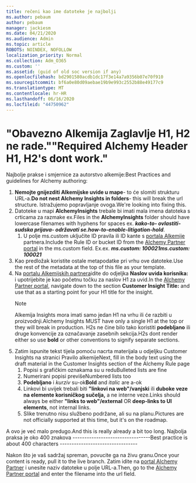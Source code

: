 ```yaml
---
title: rečeni kao ime datoteke je najbolji
ms.author: pebaum
author: pebaum
manager: jackiesm
ms.date: 04/21/2020
ms.audience: Admin
ms.topic: article
ROBOTS: NOINDEX, NOFOLLOW
localization_priority: Normal
ms.collection: Adm_O365
ms.custom: ''
ms.assetid: (guid of old soc version if any)
ms.openlocfilehash: bd2901580acdb1dc17f3e14a7a9356b07e70f910
ms.sourcegitcommit: bf6a0e80d09aebae19b9e993c2552b88e49177c9
ms.translationtype: MT
ms.contentlocale: hr-HR
ms.lasthandoff: 06/16/2020
ms.locfileid: "44750962"
---
```

# <a name="required-alchemy-header-h1-h2s-dont-work"></a><span data-ttu-id="1bcc1-102">"Obavezno Alkemija Zaglavlje H1, H2 ne rade."</span><span class="sxs-lookup"><span data-stu-id="1bcc1-102">"Required Alchemy Header H1, H2's dont work."</span></span>
<span data-ttu-id="1bcc1-103">Najbolje prakse i smjernice za autorstvo alkemije:</span><span class="sxs-lookup"><span data-stu-id="1bcc1-103">Best Practices and guidelines for Alchemy authoring:</span></span>

1. <span data-ttu-id="1bcc1-104">**Nemojte gnijezditi Alkemijske uvide u mape**- to će slomiti strukturu URL-a.</span><span class="sxs-lookup"><span data-stu-id="1bcc1-104">**Do not nest Alchemy Insights in folders**- this will break the url structure.</span></span> <span data-ttu-id="1bcc1-105">Istražujemo popravljanje ovoga.</span><span class="sxs-lookup"><span data-stu-id="1bcc1-105">We're looking into fixing this.</span></span>
1. <span data-ttu-id="1bcc1-106">Datoteke u mapi **AlchemyInsights** trebale bi imati mala imena datoteka s crticama za razmake ex.</span><span class="sxs-lookup"><span data-stu-id="1bcc1-106">Files in the **AlchemyInsights** folder should have lowercase filenames with hyphens for spaces ex.</span></span> <span data-ttu-id="1bcc1-107">***kako-to- ovlastiti- sudska prijava- održavati se.***</span><span class="sxs-lookup"><span data-stu-id="1bcc1-107">***how-to-enable-litigation-hold***.</span></span>
    1. <span data-ttu-id="1bcc1-108">U polje ms.custom uključite ID pravila ili ID kante s [portala Alkemije](https://alchemyportal.azurewebsites.net) partnera.</span><span class="sxs-lookup"><span data-stu-id="1bcc1-108">Include the Rule ID or bucket ID from the [Alchemy Partner portal](https://alchemyportal.azurewebsites.net) in the ms.custom field.</span></span> <span data-ttu-id="1bcc1-109">Ex.</span><span class="sxs-lookup"><span data-stu-id="1bcc1-109">ex.</span></span> <span data-ttu-id="1bcc1-110">***ms.custom: 100021***</span><span class="sxs-lookup"><span data-stu-id="1bcc1-110">***ms.custom: 100021***</span></span>
1. <span data-ttu-id="1bcc1-111">Kao predložak koristite ostale metapodatke pri vrhu ove datoteke.</span><span class="sxs-lookup"><span data-stu-id="1bcc1-111">Use the rest of the metadata at the top of this file as your template.</span></span>
1. <span data-ttu-id="1bcc1-112">Na [portalu Alkemijskih partnera](https://alchemyportal.azurewebsites.net)idite do odjeljka **Naslov uvida korisnika:** i upotrijebite je kao početnu točku za naslov H1 za uvid.</span><span class="sxs-lookup"><span data-stu-id="1bcc1-112">In the [Alchemy Partner portal](https://alchemyportal.azurewebsites.net), navigate down to the section **Customer Insight Title:** and use that as a starting point for your H1 title for the insight.</span></span> 
    > [!NOTE]
    > <span data-ttu-id="1bcc1-113">Alkemija Insights mora imati samo jedan H1 na vrhu ili će razbiti u proizvodnji.</span><span class="sxs-lookup"><span data-stu-id="1bcc1-113">Alchemy Insights MUST have only a single H1 at the top or they will break in production.</span></span> <span data-ttu-id="1bcc1-114">H2s ne čine bilo tako koristiti **podebljano** ili druge konvencije za označavanje zasebnih sekcija.</span><span class="sxs-lookup"><span data-stu-id="1bcc1-114">H2s dont render either so use **bold** or other conventions to signify separate sections.</span></span>
1. <span data-ttu-id="1bcc1-115">Zatim ispunite tekst tijela pomoću nacrta materijala u odjeljku Customer Insights na stranici Pravilo alkemije</span><span class="sxs-lookup"><span data-stu-id="1bcc1-115">Next, fill in the body text using the draft material in the Customer Insights section of the Alchemy Rule page</span></span>
    1. <span data-ttu-id="1bcc1-116">Popisi s grafičkim oznakama su u redu</span><span class="sxs-lookup"><span data-stu-id="1bcc1-116">Bulleted lists are fine</span></span>
    1. <span data-ttu-id="1bcc1-117">Numerirani popisi previše</span><span class="sxs-lookup"><span data-stu-id="1bcc1-117">Numbered lists too</span></span>
    1. <span data-ttu-id="1bcc1-118">**Podebljano** i *kurziv* su-ok</span><span class="sxs-lookup"><span data-stu-id="1bcc1-118">**Bold** and *italic* are a-ok</span></span>
    1. <span data-ttu-id="1bcc1-119">Linkovi bi uvijek trebali biti **"linkovi na web"/vanjski** ili **duboke veze na elemente korisničkog sučelja,** a ne interne veze.</span><span class="sxs-lookup"><span data-stu-id="1bcc1-119">Links should always be either **"links to web"/external** OR **deep-links to UI elements**, not internal links.</span></span>
    1. <span data-ttu-id="1bcc1-120">Slike trenutno nisu službeno podržane, ali su na planu.</span><span class="sxs-lookup"><span data-stu-id="1bcc1-120">Pictures are not officially supported at this time, but it's on the roadmap.</span></span>

<span data-ttu-id="1bcc1-121">A ovo je već malo predugo.</span><span class="sxs-lookup"><span data-stu-id="1bcc1-121">And this is really already a bit too long.</span></span> <span data-ttu-id="1bcc1-122">Najbolja praksa je oko 400 znakova ---------------------------------</span><span class="sxs-lookup"><span data-stu-id="1bcc1-122">Best practice is about 400 characters ---------------------------------</span></span>

<span data-ttu-id="1bcc1-123">Nakon što je vaš sadržaj spreman, povucite ga na živu granu.</span><span class="sxs-lookup"><span data-stu-id="1bcc1-123">Once your content is ready, pull it to the live branch.</span></span> <span data-ttu-id="1bcc1-124">Zatim idite na [portal Alchemy Partner](https://alchemyportal.azurewebsites.net) i unesite naziv datoteke u polje URL-a.</span><span class="sxs-lookup"><span data-stu-id="1bcc1-124">Then, go to the [Alchemy Partner portal](https://alchemyportal.azurewebsites.net) and enter the filename into the url field.</span></span> 